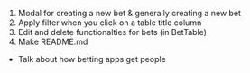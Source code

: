 1. Modal for creating a new bet & generally creating a new bet
2. Apply filter when you click on a table title column
3. Edit and delete functionalties for bets (in BetTable)
4. Make README.md
- Talk about how betting apps get people